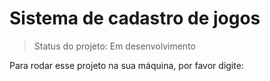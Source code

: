 <h1> Sistema de cadastro de jogos </h1>

> Status do projeto: Em desenvolvimento

Para rodar esse projeto na sua máquina, por favor digite:

```

```

